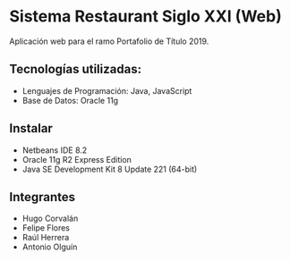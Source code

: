 # Sistema Restaurant Siglo XXI (Web)

Aplicación web para el ramo Portafolio de Título 2019.

## Tecnologías utilizadas:
- Lenguajes de Programación: Java, JavaScript
- Base de Datos: Oracle 11g

## Instalar
- Netbeans IDE 8.2
- Oracle 11g R2 Express Edition
- Java SE Development Kit 8 Update 221 (64-bit)

## Integrantes
- Hugo Corvalán
- Felipe Flores
- Raúl Herrera
- Antonio Olguín
